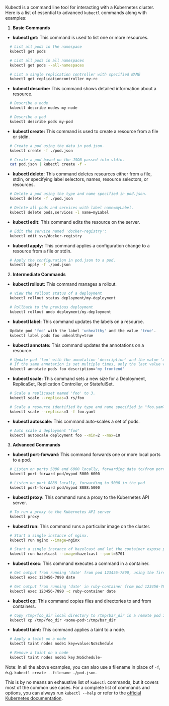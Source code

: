 Kubectl is a command line tool for interacting with a Kubernetes cluster. Here is a list of essential to advanced `kubectl` commands along with examples:

1. **Basic Commands**

- **kubectl get:** This command is used to list one or more resources.

```bash
  # List all pods in the namespace
  kubectl get pods

  # List all pods in all namespaces
  kubectl get pods --all-namespaces

  # List a single replication controller with specified NAME
  kubectl get replicationcontroller my-rc
```

- **kubectl describe:** This command shows detailed information about a resource.

```bash
  # Describe a node
  kubectl describe nodes my-node

  # Describe a pod
  kubectl describe pods my-pod
```

- **kubectl create:** This command is used to create a resource from a file or stdin.

```bash
  # Create a pod using the data in pod.json.
  kubectl create -f ./pod.json

  # Create a pod based on the JSON passed into stdin.
  cat pod.json | kubectl create -f -
```

- **kubectl delete:** This command deletes resources either from a file, stdin, or specifying label selectors, names, resource selectors, or resources.

```bash
  # Delete a pod using the type and name specified in pod.json.
  kubectl delete -f ./pod.json

  # Delete all pods and services with label name=myLabel.
  kubectl delete pods,services -l name=myLabel
```

- **kubectl edit:** This command edits the resource on the server.

```bash
  # Edit the service named 'docker-registry':
  kubectl edit svc/docker-registry
```

- **kubectl apply:** This command applies a configuration change to a resource from a file or stdin.

```bash
  # Apply the configuration in pod.json to a pod.
  kubectl apply -f ./pod.json
```

2. **Intermediate Commands**

- **kubectl rollout:** This command manages a rollout.

```bash
  # View the rollout status of a deployment
  kubectl rollout status deployment/my-deployment

  # Rollback to the previous deployment
  kubectl rollout undo deployment/my-deployment
```

- **kubectl label:** This command updates the labels on a resource.

```bash
  Update pod 'foo' with the label 'unhealthy' and the value 'true'.
  kubectl label pods foo unhealthy=true
```

- **kubectl annotate:** This command updates the annotations on a resource.

```bash
  # Update pod 'foo' with the annotation 'description' and the value 'my frontend'.
  # If the same annotation is set multiple times, only the last value will be applied
  kubectl annotate pods foo description='my frontend'
```

- **kubectl scale:** This command sets a new size for a Deployment, ReplicaSet, Replication Controller, or StatefulSet.

```bash
  # Scale a replicaset named 'foo' to 3.
  kubectl scale --replicas=3 rs/foo

  # Scale a resource identified by type and name specified in "foo.yaml" to 3.
  kubectl scale --replicas=3 -f foo.yaml
```

- **kubectl autoscale:** This command auto-scales a set of pods.

```bash
  # Auto scale a deployment "foo"
  kubectl autoscale deployment foo --min=2 --max=10
```

3. **Advanced Commands**

- **kubectl port-forward:** This command forwards one or more local ports to a pod.

```bash
  # Listen on ports 5000 and 6000 locally, forwarding data to/from ports 5000 and 6000 in the pod
  kubectl port-forward pod/mypod 5000 6000

  # Listen on port 8888 locally, forwarding to 5000 in the pod
  kubectl port-forward pod/mypod 8888:5000
```

- **kubectl proxy:** This command runs a proxy to the Kubernetes API server.

```bash
  # To run a proxy to the Kubernetes API server
  kubectl proxy
```

- **kubectl run:** This command runs a particular image on the cluster.

```bash
  # Start a single instance of nginx.
  kubectl run nginx --image=nginx

  # Start a single instance of hazelcast and let the container expose port 5701.
  kubectl run hazelcast --image=hazelcast --port=5701
```

- **kubectl exec:** This command executes a command in a container.

```bash
  # Get output from running 'date' from pod 123456-7890, using the first container by default
  kubectl exec 123456-7890 date

  # Get output from running 'date' in ruby-container from pod 123456-7890
  kubectl exec 123456-7890 -c ruby-container date
```

- **kubectl cp:** This command copies files and directories to and from containers.

```bash
  # Copy /tmp/foo_dir local directory to /tmp/bar_dir in a remote pod in the default namespace
  kubectl cp /tmp/foo_dir <some-pod>:/tmp/bar_dir
```

- **kubectl taint:** This command applies a taint to a node.

```bash
  # Apply a taint on a node
  kubectl taint nodes node1 key=value:NoSchedule

  # Remove a taint on a node
  kubectl taint nodes node1 key:NoSchedule-
```

Note: In all the above examples, you can also use a filename in place of `-f`, e.g. `kubectl create --filename ./pod.json`.

This is by no means an exhaustive list of `kubectl` commands, but it covers most of the common use cases. For a complete list of commands and options, you can always run `kubectl --help` or refer to the [official Kubernetes documentation](https://kubernetes.io/docs/reference/generated/kubectl/kubectl-commands).

